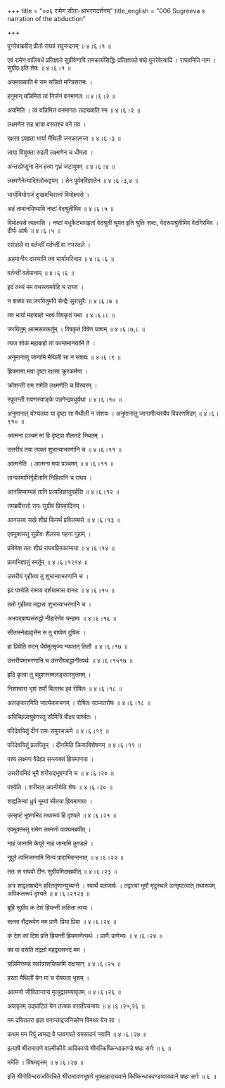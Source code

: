 +++
title = "००६ रामेण सीता-आभरणदर्शनम्"
title_english = "006 Sugreeva s narration of the abduction"

+++


पुनरेवाब्रवीत् प्रीतो राघवं रघुनन्दनम्  ॥  ४।६।१  ॥   

एवं रामेण वालिवधे प्रतिज्ञाते सुग्रीवेणापि रामकार्यसिद्धिः प्रतिज्ञायते
षष्ठे पुनरेवेत्यादि । राघवमिति नाम । सुग्रीव इति शेषः  ॥  ४।६।१  ॥   

  

अयमाख्याति मे राम सचिवो मन्त्रिसत्तमः ।  

हनुमान् यन्निमित्तं त्वं निर्जनं वनमागतः  ॥  ४।६।२  ॥   

अयमिति । त्वं यन्निमित्तं वनमागतः तदाख्याति स्म  ॥  ४।६।२  ॥   

  

लक्ष्मणेन सह भ्रात्रा वसतश्च वने तव ।  

रक्षसा ऽपहृता भार्या मैथिली जनकात्मजा  ॥  ४।६।३  ॥   

त्वया वियुक्ता रुदती लक्ष्मणेन च धीमता ।  

अन्तरप्रेप्सुना तेन हत्वा गृध्रं जटायुषम्  ॥  ४।६।४  ॥   

लक्ष्मणेनेत्यादिश्लोकद्वयम् । तेन पूर्वमविज्ञातेन  ॥  ४।६।३,४  ॥   

  

भार्यावियोगजं दुःखमचिरात्त्वं विमोक्ष्यसे ।  

अहं तामानयिष्यामि नष्टां वेदश्रुतीमिव  ॥  ४।६।५  ॥   

विमोक्ष्यसे त्यक्ष्यसि । नष्टां मधुकैटभापहृतां वेदश्रुतीं श्रूयत इति
श्रुतिः शब्दः, वेदरूपश्रुतीमिव वेदगिरमिव । दीर्घः आर्षः  ॥  ४।६।५  ॥   

  

रसातले वा वर्तन्तीं वर्तन्तीं वा नभस्तले ।  

अहमानीय दास्यामि तव भार्यामरिन्दम  ॥  ४।६।६  ॥   

वर्तन्तीं वर्तमानाम्  ॥  ४।६।६  ॥   

  

इदं तथ्यं मम वचस्त्वमवेहि च राघव ।  

न शक्या सा जरयितुमपि सेन्द्रैः सुरासुरैः  ॥  ४।६।७  ॥   

तव भार्या महाबाहो भक्ष्यं विषकृतं यथा  ॥  ४।६।८  ॥   

जरयितुम् आत्मसात्कर्तुम् । विषकृतं विषेण पक्वम्  ॥  ४।६।७,८  ॥   

  

त्यज शोकं महाबाहो तां कान्तमानयामि ते ।  

अनुमानात्तु जानामि मैथिली सा न संशयः  ॥  ४।६।९  ॥   

ह्रियमाणा मया दृष्टा रक्षसा क्रूरकर्मणा ।  

क्रोशन्ती राम रामेति लक्ष्मणेति च विस्वरम् ।  

स्फुरन्ती रावणस्याङ्के पन्नगेन्द्रवधूर्यथा  ॥  ४।६।१०  ॥   

अनुमानात् योग्यतया या दृष्टा सा मैथीली न संशयः । अनुमानात्तु
जानामीत्यस्यैव विवरणमिदम्  ॥  ४।६।९१०  ॥   

  

आत्मना प़ञ्चमं मां हि दृष्ट्वा शैलतटे स्थितम् ।  

उत्तरीयं तया त्यक्तं शुभान्याभरणानि च  ॥  ४।६।११  ॥   

आत्मनेति । आत्मना मया पञ्चमम्  ॥  ४।६।११  ॥   

  

तान्यस्माभिर्गृहीतानि निहितानि च राघव ।  

आनयिष्याम्यहं तानि प्रत्यभिज्ञातुमर्हसि  ॥  ४।६।१२  ॥   

तमब्रवीत्ततो रामः सुग्रीवं प्रियवादिनम् ।  

आनयस्व सखे शीघ्रं किमर्थं प्रविलम्बसे  ॥  ४।६।१३  ॥   

एवमुक्तस्तु सुग्रीवः शैलस्य गहनां गुहाम् ।  

प्रविवेश ततः शीघ्रं राघवप्रियकाम्यया  ॥  ४।६।१४  ॥   

प्रत्यभिज्ञातुं स्मर्तुम्  ॥  ४।६।१२१४  ॥   

  

उत्तरीयं गृहीत्वा तु शुभान्याभरणानि च ।  

इदं पश्येति रामाय दर्शयामास वानरः  ॥  ४।६।१५  ॥   

ततो गृहीत्वा तद्वासः शुभान्याभरणानि च ।  

अभवद्बाष्पसंरुद्धो नीहारेणेव चन्द्रमाः  ॥  ४।६।१६  ॥   

सीतास्नेहप्रवृत्तेन स तु बाष्पेण दूषितः ।  

हा प्रियेति रुदन् धैर्यमुत्सृज्य न्यपतत् क्षितौ  ॥  ४।६।१७  ॥   

उत्तरीयमाभरणानि च उत्तरीयबद्धानीत्यर्थः  ॥  ४।६।१५१७  ॥   

  

हृदि कृत्वा तु बहुशस्तमलङ्कारमुत्तमम् ।  

निशश्वास भृशं सर्पो बिलस्थ इव रोषितः  ॥  ४।६।१८  ॥   

अलङ्कारमिति जात्येकवचनम् । रोषितः सञ्जतरोषः  ॥  ४।६।१८  ॥   

  

अविच्छिन्नाश्रुवेगस्तु सौमित्रिं वीक्ष्य पार्श्वतः ।  

परिदेवयितुं दीनं रामः समुपचक्रमे  ॥  ४।६।१९  ॥   

परिदेवयितुं प्रलपितुम् । दीनमिति क्रियाविशेषणम्  ॥  ४।६।१९  ॥   

  

पश्य लक्ष्मण वैदेह्या सन्त्यक्तं ह्रियमाणया ।  

उत्तरीयमिदं भूमै शरीराद्भूषणानि च  ॥  ४।६।२०  ॥   

पश्येति । शरीरात् अपनीयेति शेषः  ॥  ४।६।२०  ॥   

  

शाद्वलिन्यां ध्रुवं भूम्यां सीतया ह्रियमाणया ।  

उत्सृष्टं भूषणमिदं तथारूपं हि दृश्यते  ॥  ४।६।२१  ॥   

एवमुक्तस्तु रामेण लक्ष्मणो वाक्यमब्रवीत् ।  

नाहं जानामि केयूरे नाहं जानामि कुण्डले ।  

नूपुरे त्वभिजानामि नित्यं पादाभिवन्दनात्  ॥  ४।६।२२  ॥   

ततः स राघवो दीनः सुग्रीवमिदमब्रवीत्  ॥  ४।६।२३  ॥   

अत्र शाद्वलशब्देन हरिततृणान्युच्यन्ते । स्वार्थे वलजार्षः । तद्वात्यां
भूमौ मृदुस्थले उत्सृष्टत्वात् तथारूपम् अविकलरूपं दृश्यते  ॥  ४।६।२१२३
 ॥   

  

ब्रूहि सुग्रीव कं देशं ह्रियन्ती लक्षिता त्वया ।  

रक्षसा रौद्ररूपेण मम प्राणैः प्रिया प्रिया  ॥  ४।६।२४  ॥   

कं देशं कां दिशं प्रति ह्रियन्ती ह्रियमाणेत्यर्थः । प्राणैः प्राणेभ्यः
 ॥  ४।६।२४  ॥   

  

क्व वा वसति तद्रक्षो महद्व्यसनदं मम ।  

यन्निमित्तमहं सर्वान्नाशयिष्यामि राक्षसान्  ॥  ४।६।२५  ॥   

हरता मैथिलीं येन मां च रोषयता भृशम् ।  

आत्मनो जीवितान्ताय मृत्युद्वारमपावृतम्  ॥  ४।६।२६  ॥   

अपावृतम् उद्घाटितं येन तत्क्क वसतीत्यन्वयः  ॥  ४।६।२५,२६  ॥   

  

मम दयिततरा हृता वनान्ताद्रजनिचरेण विमथ्य येन सा ।  

कथम मम रिपुं त्वमद्य वै प्लवगपते यमसादनं नयामि  ॥  ४।६।२७  ॥   

इत्यार्षे श्रीरामायणे वाल्मीकीये आदिकाव्ये श्रीमत्किष्किन्धाकाण्डे षष्ठः
सर्गः  ॥  ६  ॥   

ममेति । विषमवृत्तम्  ॥  ४।६।२७  ॥   

इति श्रीगोविन्दराजविरचिते श्रीरामायणभूषणे मुक्ताहाराख्याने
किष्किन्धाकाण्डव्याख्याने षष्ठः सर्गः  ॥  ६  ॥   


